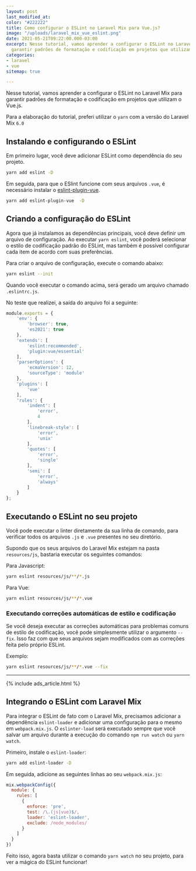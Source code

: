 ```yaml
---
layout: post
last_modified_at: 
color: "#222222"
title: Como configurar o ESLint no Laravel Mix para Vue.js?
image: "/uploads/laravel_mix_vue_eslint.png"
date: 2021-05-21T09:22:00.000-03:00
excerpt: Nesse tutorial, vamos aprender a configurar o ESLint no Laravel Mix para
  garantir padrões de formatação e codificação em projetos que utilizam o Vue.js.
categories:
- laravel
- vue
sitemap: true

---
```

Nesse tutorial, vamos aprender a configurar o ESLint no Laravel Mix para garantir padrões de formatação e codificação em projetos que utilizam o Vue.js.

Para a elaboração do tutorial, preferi utilizar o `yarn` com a versão do Laravel Mix `6.0`


## Instalando e configurando o ESLint

Em primeiro lugar, você deve adicionar ESLint como dependência do seu projeto.

```bash
yarn add eslint -D
```


Em seguida, para que o ESlint funcione com seus arquivos `.vue`, é necessário instalar o [eslint-plugin-vue](https://github.com/vuejs/eslint-plugin-vue).



```bash
yarn add eslint-plugin-vue  -D
```

## Criando a configuração do ESLint

Agora que já instalamos as dependências principais, você deve definir um arquivo de configuração. Ao executar `yarn eslint`, você poderá selecionar o estilo de codificação padrão do ESLint, mas também é possível configurar cada item de acordo com suas preferências.

Para criar o arquivo de configuração, execute o comando abaixo:

```bash
yarn eslint --init
```

Quando você executar o comando acima, será gerado um arquivo chamado `.eslintrc.js`. 

No teste que realizei, a saída do arquivo foi a seguinte:

```javascript
module.exports = {
    'env': {
        'browser': true,
        'es2021': true
    },
    'extends': [
        'eslint:recommended',
        'plugin:vue/essential'
    ],
    'parserOptions': {
        'ecmaVersion': 12,
        'sourceType': 'module'
    },
    'plugins': [
        'vue'
    ],
    'rules': {
        'indent': [
            'error',
            4
        ],
        'linebreak-style': [
            'error',
            'unix'
        ],
        'quotes': [
            'error',
            'single'
        ],
        'semi': [
            'error',
            'always'
        ]
    }
};
```

## Executando o ESLint no seu projeto

Você pode executar o linter diretamente da sua linha de comando, para verificar todos os arquivos `.js` e `.vue` presentes no seu diretório.

Supondo que os seus arquivos do Laravel Mix estejam na pasta `resources/js`, bastaria executar os seguintes comandos:

Para Javascript:

```bash
yarn eslint resources/js/**/*.js
```

Para Vue:

```bash
yarn eslint resources/js/**/*.vue
```

### Executando correções automáticas de estilo e codificação

Se você deseja executar as correções automáticas para problemas comuns de estilo de codificação, você pode simplesmente utilizar o argumento `--fix`. Isso faz com que seus arquivos sejam modificados com as correções feita pelo próprio ESLint.

Exemplo:

```bash
yarn eslint resources/js/**/*.vue --fix
```

<hr>

{% include ads_article.html %}

## Integrando o ESLint com Laravel Mix

Para integrar o ESLint de fato com o Laravel Mix, precisamos adicionar a dependência `eslint-loader` e adicionar uma configuração para o mesmo em `webpack.mix.js`. O `eslinter-load` será executado sempre que você salvar um arquivo durante a execução do comando `npm run watch` ou `yarn watch`.

Primeiro, instale o `eslint-loader`:

```bash
yarn add eslint-loader -D
```

Em seguida, adicione as seguintes linhas ao seu `webpack.mix.js`:

```javascript
mix.webpackConfig({
  module: {
    rules: [
      {
        enforce: 'pre',
        test: /\.(js|vue)$/,
        loader: 'eslint-loader',
        exclude: /node_modules/
      }
    ]
  }
})
```

Feito isso, agora basta utilizar o comando `yarn watch` no seu projeto, para ver a mágica do ESLint funcionar!